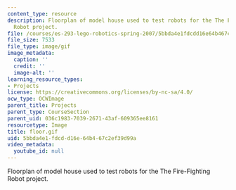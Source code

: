 ```yaml
---
content_type: resource
description: Floorplan of model house used to test robots for the The Fire-Fighting
  Robot project.
file: /courses/es-293-lego-robotics-spring-2007/5bbda4e1fdcdd16e64b467c2ef39d99a_floor.gif
file_size: 7533
file_type: image/gif
image_metadata:
  caption: ''
  credit: ''
  image-alt: ''
learning_resource_types:
- Projects
license: https://creativecommons.org/licenses/by-nc-sa/4.0/
ocw_type: OCWImage
parent_title: Projects
parent_type: CourseSection
parent_uid: 036c1983-7039-2671-43af-609365ee8161
resourcetype: Image
title: floor.gif
uid: 5bbda4e1-fdcd-d16e-64b4-67c2ef39d99a
video_metadata:
  youtube_id: null
---
```

Floorplan of model house used to test robots for the The Fire-Fighting Robot project.